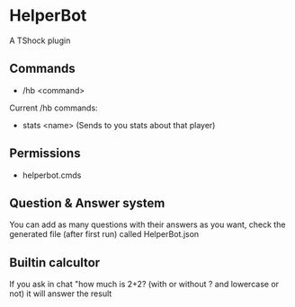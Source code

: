 # HelperBot
A TShock plugin

## Commands
- /hb \<command>

Current /hb commands:
- stats \<name> (Sends to you stats about that player)

## Permissions
- helperbot.cmds

## Question & Answer system
You can add as many questions with their answers as you want, check the generated file (after first run) called HelperBot.json

## Builtin calcultor
If you ask in chat "how much is 2+2? (with or without ? and lowercase or not)
it will answer the result
